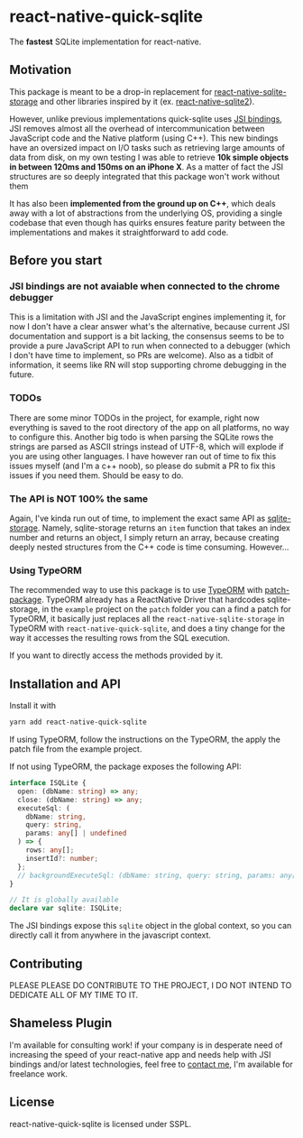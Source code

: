# react-native-quick-sqlite

The **fastest** SQLite implementation for react-native.

## Motivation

This package is meant to be a drop-in replacement for [react-native-sqlite-storage](https://github.com/andpor/react-native-sqlite-storage) and other libraries inspired by it (ex. [react-native-sqlite2](https://github.com/craftzdog/react-native-sqlite-2)).

However, unlike previous implementations quick-sqlite uses [JSI bindings](https://formidable.com/blog/2019/jsi-jsc-part-2/), JSI removes almost all the overhead of intercommunication between JavaScript code and the Native platform (using C++). This new bindings have an oversized impact on I/O tasks such as retrieving large amounts of data from disk, on my own testing I was able to retrieve **10k simple objects in between 120ms and 150ms on an iPhone X**. As a matter of fact the JSI structures are so deeply integrated that this package won't work without them

It has also been **implemented from the ground up on C++**, which deals away with a lot of abstractions from the underlying OS, providing a single codebase that even though has quirks ensures feature parity between the implementations and makes it straightforward to add code.

## Before you start

### JSI bindings are not avaiable when connected to the chrome debugger

This is a limitation with JSI and the JavaScript engines implementing it, for now I don't have a clear answer what's the alternative, because current JSI documentation and support is a bit lacking, the consensus seems to be to provide a pure JavaScript API to run when connected to a debugger (which I don't have time to implement, so PRs are welcome). Also as a tidbit of information, it seems like RN will stop supporting chrome debugging in the future.

### TODOs

There are some minor TODOs in the project, for example, right now everything is saved to the root directory of the app on all platforms, no way to configure this. Another big todo is when parsing the SQLite rows the strings are parsed as ASCII strings instead of UTF-8, which will explode if you are using other languages. I have however ran out of time to fix this issues myself (and I'm a c++ noob), so please do submit a PR to fix this issues if you need them. Should be easy to do.

### The API is NOT 100% the same

Again, I've kinda run out of time, to implement the exact same API as [sqlite-storage](https://github.com/andpor/react-native-sqlite-storage). Namely, sqlite-storage returns an `item` function that takes an index number and returns an object, I simply return an array, because creating deeply nested structures from the C++ code is time consuming. However...

### Using TypeORM

The recommended way to use this package is to use [TypeORM](https://github.com/typeorm/typeorm) with [patch-package](https://github.com/ds300/patch-package). TypeORM already has a ReactNative Driver that hardcodes sqlite-storage, in the `example` project on the `patch` folder you can a find a patch for TypeORM, it basically just replaces all the `react-native-sqlite-storage` in TypeORM with `react-native-quick-sqlite`, and does a tiny change for the way it accesses the resulting rows from the SQL execution.

If you want to directly access the methods provided by it.

## Installation and API

Install it with

```bash
yarn add react-native-quick-sqlite
```

If using TypeORM, follow the instructions on the TypeORM, the apply the patch file from the example project.

If not using TypeORM, the package exposes the following API:

```typescript
interface ISQLite {
  open: (dbName: string) => any;
  close: (dbName: string) => any;
  executeSql: (
    dbName: string,
    query: string,
    params: any[] | undefined
  ) => {
    rows: any[];
    insertId?: number;
  };
  // backgroundExecuteSql: (dbName: string, query: string, params: any[]) => any; // currently disabled, android was giving me some troubles
}

// It is globally available
declare var sqlite: ISQLite;
```

The JSI bindings expose this `sqlite` object in the global context, so you can directly call it from anywhere in the javascript context.

## Contributing

PLEASE PLEASE DO CONTRIBUTE TO THE PROJECT, I DO NOT INTEND TO DEDICATE ALL OF MY TIME TO IT.

## Shameless Plugin

I'm available for consulting work! if your company is in desperate need of increasing the speed of your react-native app and needs help with JSI bindings and/or latest technologies, feel free to [contact me](https://twitter.com/ospfranco), I'm available for freelance work.

## License

react-native-quick-sqlite is licensed under SSPL.
